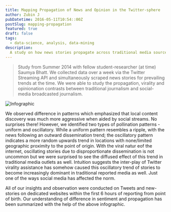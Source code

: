 ```yaml
---
title: Mapping Propagation of News and Opinion in the Twitter-sphere
author: Zubin J
pubDatetime: 2016-05-11T10:54::00Z
postSlug: mapping-propagation
featured: true
draft: false
tags:
  - data-science, analysis, data-mining
description:
  A study on how news stories propagate across traditional media sources vs. Twitter
---
```


> Study from Summer 2014 with fellow student-researcher (at time) Saumya Bhatt. We collected data over a week via the Twitter Streaming API and simultaneously scraped news stories for prevailing trends at the time. We were able to study the propagation, virality and opinionation contrasts between traditional journalism and social-media broadcasted journalism.

![Infographic](/assets/images/twittersphere.png)

We observed difference in patterns which emphasized that local content discovery was much more aggressive when aided by social streams. No surprises there! However, we identified two types of pollination patterns - uniform and oscillatory. While a uniform pattern resembles a ripple, with the news following an outward dissemination trend; the oscillatory pattern indicates a more random upwards trend in locations with none/limited geographic proximity to the point of origin. With the viral natur eof the internet, oscillating stories due to disproportionate dissemination is not uncommon but we were surprised to see the diffused effect of this trend in traditional media outlets as well. Intuition suggests the inter-play of Twitter virality assistance has somehow caused this oscillatory trend of stories to become increasingly dominant in traditional reported media as well. Just one of the ways social media has affected the norm.

All of our insights and observation were conducted on Tweets and new-stories on dedicated websites within the first 6 hours of reporting from point of birth. Our understanding of difference in sentiment and propagation has been summarized with the help of the above infographic.
